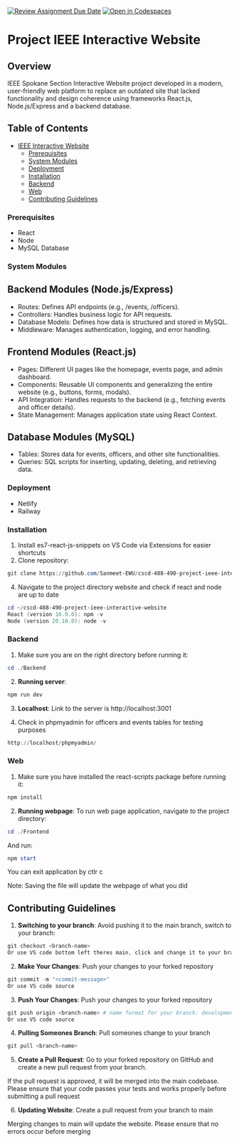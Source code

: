 [![Review Assignment Due Date](https://classroom.github.com/assets/deadline-readme-button-22041afd0340ce965d47ae6ef1cefeee28c7c493a6346c4f15d667ab976d596c.svg)](https://classroom.github.com/a/ixLrLXsm)
[![Open in Codespaces](https://classroom.github.com/assets/launch-codespace-2972f46106e565e64193e422d61a12cf1da4916b45550586e14ef0a7c637dd04.svg)](https://classroom.github.com/open-in-codespaces?assignment_repo_id=16360174)

# Project IEEE Interactive Website

## Overview
IEEE Spokane Section Interactive Website project developed in a modern, user-friendly web platform to replace an outdated site that lacked functionality and design coherence using frameworks React.js, Node.js/Express and a backend database. 


## Table of Contents

- [IEEE Interactive Website](#project)
  - [Prerequisites](#prerequisites)
  - [System Modules](#system-modules)
  - [Deployment](#deployment)
  - [Installation](#installation)
  - [Backend](#backend)
  - [Web](#web)
  - [Contributing Guidelines](#contributing-guidelines)

### Prerequisites

- React
- Node
- MySQL Database

### System Modules

## Backend Modules (Node.js/Express)
- Routes: Defines API endpoints (e.g., /events, /officers).
- Controllers: Handles business logic for API requests.
- Database Models: Defines how data is structured and stored in MySQL.
- Middleware: Manages authentication, logging, and error handling.

## Frontend Modules (React.js)
- Pages: Different UI pages like the homepage, events page, and admin dashboard.
- Components: Reusable UI components and generalizing the entire website (e.g., buttons, forms, modals).
- API Integration: Handles requests to the backend (e.g., fetching events and officer details).
- State Management: Manages application state using React Context.

## Database Modules (MySQL)
- Tables: Stores data for events, officers, and other site functionalities.
- Queries: SQL scripts for inserting, updating, deleting, and retrieving data.


### Deployment

- Netlify
- Railway

### Installation

1. Install es7-react-js-snippets on VS Code via Extensions for easier shortcuts
2. Clone repository:

```powershell
git clone https://github.com/Sanmeet-EWU/cscd-488-490-project-ieee-interactive-website.git
```

4. Navigate to the project directory website and check if react and node are up to date

```powershell
cd ~/cscd-488-490-project-ieee-interactive-website
React (version 10.9.0): npm -v
Node (version 20.10.0): node -v
```

### Backend

1. Make sure you are on the right directory before running it:

```powershell
cd ./Backend
```

2. **Running server**:

```powershell
npm run dev
```

3. **Localhost**: Link to the server is http://localhost:3001

4. Check in phpmyadmin for officers and events tables for testing purposes
```powershell
http://localhost/phpmyadmin/
```

### Web

1. Make sure you have installed the react-scripts package before running it:

```powershell
npm install
```

2. **Running webpage**: To run web page application, navigate to the project directory:

```powershell
cd ./Frontend
```

And run:

```powershell
npm start
```

You can exit application by ctlr c

Note: Saving the file will update the webpage of what you did

## Contributing Guidelines

1. **Switching to your branch**: Avoid pushing it to the main branch, switch to your branch:

```powershell
git checkout <branch-name>
Or use VS code bottom left theres main, click and change it to your branch
```

2. **Make Your Changes**: Push your changes to your forked repository

```powershell
git commit -m "<commit-message>"
Or use VS code source
```

3. **Push Your Changes**: Push your changes to your forked repository

```powershell
git push origin <branch-name> # name format for your branch: development_firstName_lastName
Or use VS code source
```

4. **Pulling Someones Branch**: Pull someones change to your branch

```powershell
git pull <branch-name>
```

5. **Create a Pull Request**: Go to your forked repository on GitHub and create a new pull request from your branch.

If the pull request is approved, it will be merged into the main codebase. Please ensure that your code passes your tests and works properly before submitting a pull request

6. **Updating Website**: Create a pull request from your branch to main

Merging changes to main will update the website. Please ensure that no errors occur before merging

